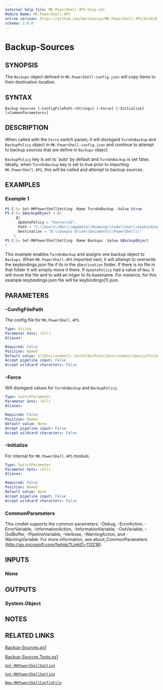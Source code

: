 ```yaml
---
external help file: MK.PowerShell.4PS-help.xml
Module Name: MK.PowerShell.4PS
online version: https://github.com/marckassay/MK.PowerShell.4PS/blob/0.0.1/docs/Backup-Sources.md
schema: 2.0.0
---
```


# Backup-Sources

## SYNOPSIS
The `Backups` object defined in `MK.PowerShell-config.json` will copy items to their destination location.

## SYNTAX

```
Backup-Sources [-ConfigFilePath <String>] [-Force] [-Initialize] [<CommonParameters>]
```

## DESCRIPTION
When called with the `Force` switch param, it will disregard `TurnOnBackup` and `BackupPolicy` object in `MK.PowerShell-config.json` and continue to attempt to backup sources that are define in `Backups` object.

 `BackupPolicy` key is set to 'auto' by default and `TurnOnBackup` is set false. Ideally, when `TurnOnBackup` key is set to true prior to importing `MK.PowerShell.4PS`, this will be called and attempt to backup sources.

## EXAMPLES

### Example 1
```powershell
PS C:\> Set-MKPowerShellSetting -Name TurnOnBackup -Value $true
PS C:\> $BackupObject = @(
     @{
      UpdatePolicy = "Overwrite",
      Path = "C:\\Users\\Marc\\AppData\\Roaming\\Code\\User\\keybindings.json",
      Destination = "D:\\Google Drive\\Documents\\PowerShell\\"
    }
PS C:\> Set-MKPowerShellSetting -Name Backups -Value $BackupObject
)
```

This example enables `TurnOnBackup` and assigns one backup object to `Backups`. When `MK.PowerShell.4PS` imported next, it will attempt to overwrite the keybindings.json file if its in the `$Destination` folder. If there is no file in that folder it will simpily move it there. If `UpdatePolicy` had a value of `New`, it will move the file and to add an intger to its basename. For instance, for this example keybindings.json file will be keybindings(1).json.

## PARAMETERS

### -ConfigFilePath
The config file for `MK.PowerShell.4PS`.

```yaml
Type: String
Parameter Sets: (All)
Aliases:

Required: False
Position: Named
Default value: $([Environment]::GetFolderPath([Environment+SpecialFolder]::ApplicationData) + "\MK.PowerShell\MK.PowerShell-config.json")
Accept pipeline input: False
Accept wildcard characters: False
```

### -Force
Will disregard values for `TurnOnBackup` and `BackupPolicy`.

```yaml
Type: SwitchParameter
Parameter Sets: (All)
Aliases:

Required: False
Position: Named
Default value: None
Accept pipeline input: False
Accept wildcard characters: False
```

### -Initialize
For internal for `MK.PowerShell.4PS` module.

```yaml
Type: SwitchParameter
Parameter Sets: (All)
Aliases:

Required: False
Position: Named
Default value: None
Accept pipeline input: False
Accept wildcard characters: False
```

### CommonParameters
This cmdlet supports the common parameters: -Debug, -ErrorAction, -ErrorVariable, -InformationAction, -InformationVariable, -OutVariable, -OutBuffer, -PipelineVariable, -Verbose, -WarningAction, and -WarningVariable. For more information, see about_CommonParameters (http://go.microsoft.com/fwlink/?LinkID=113216).

## INPUTS

### None

## OUTPUTS

### System.Object

## NOTES

## RELATED LINKS

[Backup-Sources.ps1](https://github.com/marckassay/MK.PowerShell.4PS/blob/0.0.1/src/management/backupsources/Backup-Sources.ps1)

[Backup-Sources.Tests.ps1](https://github.com/marckassay/MK.PowerShell.4PS/blob/0.0.1/test/management/backupsources/Backup-Sources.Tests.ps1)

[`Get-MKPowerShellSetting`](https://github.com/marckassay/MK.PowerShell.4PS/blob/0.0.1/docs/Get-MKPowerShellSetting.md)

[`Set-MKPowerShellSetting`](https://github.com/marckassay/MK.PowerShell.4PS/blob/0.0.1/docs/Set-MKPowerShellSetting.md)

[`New-MKPowerShellConfigFile`](https://github.com/marckassay/MK.PowerShell.4PS/blob/0.0.1/docs/New-MKPowerShellConfigFile.md)
